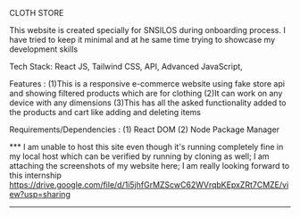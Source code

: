 CLOTH STORE

This website is created specially for SNSILOS during onboarding process. I have tried to keep it minimal and at he same time trying to showcase my development skills 

Tech Stack:
React JS, Tailwind CSS, API, Advanced JavaScript, 

Features : 
(1)This is a responsive e-commerce website using fake store api and showing filtered products which are for clothing
(2)It can work on any device with any dimensions
(3)This has all the asked functionality added to the products and cart like adding and deleting items

Requirements/Dependencies :
(1) React DOM 
(2) Node Package Manager 

*** I am unable to host this site even though it's running completely fine in my local host which can be verified by running by cloning as well; I am attaching the screenshots of my website here; I am really looking forward to this internship 
https://drive.google.com/file/d/1i5jhfGrMZScwC62WVrqbKEpxZRt7CMZE/view?usp=sharing
***

